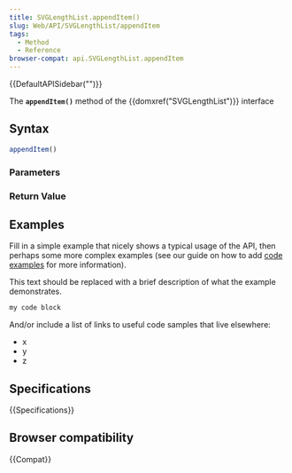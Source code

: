 ```yaml
---
title: SVGLengthList.appendItem()
slug: Web/API/SVGLengthList/appendItem
tags:
  - Method
  - Reference
browser-compat: api.SVGLengthList.appendItem
---
```

{{DefaultAPISidebar("")}}

The **`appendItem()`** method of the {{domxref("SVGLengthList")}} interface 

## Syntax

```js
appendItem()
```

### Parameters



### Return Value



## Examples

Fill in a simple example that nicely shows a typical usage of the API, then perhaps some more complex examples (see our guide on how to add [code examples](/en-US/docs/MDN/Contribute/Structures/Code_examples) for more information).

This text should be replaced with a brief description of what the example demonstrates.

```js
my code block
```

And/or include a list of links to useful code samples that live elsewhere:

*   x
*   y
*   z

## Specifications

{{Specifications}}

## Browser compatibility

{{Compat}}

